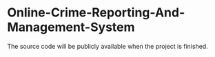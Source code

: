 # Online-Crime-Reporting-And-Management-System

The source code will be publicly available when the project is finished.
